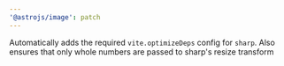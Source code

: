 ```yaml
---
'@astrojs/image': patch
---
```


Automatically adds the required `vite.optimizeDeps` config for `sharp`. Also ensures that only whole numbers are passed to sharp's resize transform

